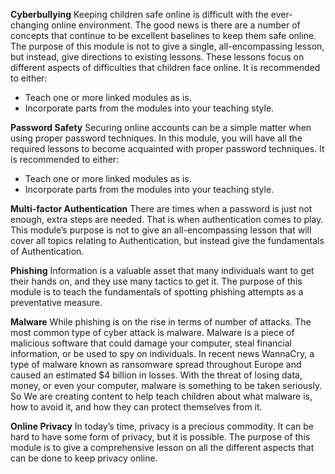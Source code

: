 **Cyberbullying**
Keeping children safe online is difficult with the ever-changing online environment. The good news is there are a number of concepts that continue to be excellent baselines to keep them safe online. The purpose of this module is not to give a single, all-encompassing lesson, but instead, give directions to existing lessons. These lessons focus on different aspects of difficulties that children face online. It is recommended to either:
- Teach one or more linked modules as is.
- Incorporate parts from the modules into your teaching style.

**Password Safety** 
Securing online accounts can be a simple matter when using proper password techniques. In this module, you will have all the required lessons to become acquainted with proper password techniques. It is recommended to either: 
- Teach one or more linked modules as is.
- Incorporate parts from the modules into your teaching style.

**Multi-factor Authentication** 
There are times when a password is just not enough, extra steps are needed. That is when authentication comes to play. This module’s purpose is not to give an all-encompassing lesson that will cover all topics relating to Authentication, but instead give the fundamentals of Authentication. 

**Phishing** 
Information is a valuable asset that many individuals want to get their hands on, and they use many tactics to get it. The purpose of this module is to teach the fundamentals of spotting phishing attempts as a preventative measure. 

**Malware** 
While phishing is on the rise in terms of number of attacks. The most common type of cyber attack is malware. Malware is a piece of malicious software that could damage your computer, steal financial information, or be used to spy on individuals. In recent news WannaCry, a type of malware known as ransomware spread throughout Europe and caused an estimated $4 billion in losses. With the threat of losing data, money, or even your computer, malware is something to be taken seriously. So We are creating content to help teach children about what malware is, how to avoid it, and how they can protect themselves from it.

**Online Privacy** 
In today’s time, privacy is a precious commodity. It can be hard to have some form of privacy, but it is possible. The purpose of this module is to give a comprehensive lesson on all the different aspects that can be done to keep privacy online.  
